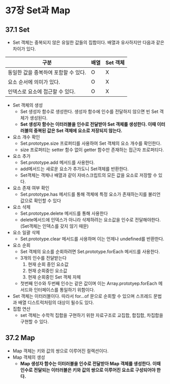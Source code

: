 # 37장 Set과 Map

## 37.1 Set

- Set 객체는 중복되지 않은 유일한 값들의 집합이다. 배열과 유사하지만 다음과 같은 차이가 있다.

| 구분 | 배열 | Set 객체 |
| --- | --- | --- |
| 동일한 값을 중복하여 포함할 수 있다. | O | X |
| 요소 순서에 의미가 있다. | O | X |
| 인덱스로 요소에 접근할 수 있다. | O | X |
- Set 객체의 생성
    - Set 생성자 함수로 생성한다. 생성자 함수에 인수를 전달하지 않으면 빈 Set 객체가 생성된다.
    - **Set 생성자 함수는 이터러블을 인수로 전달받아 Set 객체를 생성한다. 이때 이터러블의 중복된 값은 Set 객체에 요소로 저장되지 않는다.**
- 요소 개수 확인
    - Set.prototype.size 프로퍼티를 사용하여 Set 객체의 요소 개수를 확인한다.
    - size 프로퍼티는 setter 함수 없이 getter 함수만 존재하는 접근자 프로퍼티다.
- 요소 추가
    - Set.prototype.add 메서드를 사용한다.
    - add메서드는 새로운 요소가 추가도니 Set객체를 반환한다.
    - Set객체는 객체나 배열과 같이 자바스크립트의 모든 값을 요소로 저장할 수 있다.
- 요소 존재 여부 확인
    - Set.prototype.has 메서드를 통해 객체에 특정 요소가 존재하는지를 불리언 값으로 확인할 수 있다
- 요소 삭제
    - Set.prototype.delete 메서드를 통해 사용한다
    - delete메서드에 인덱스가 아니라 삭제하려는 요소값을 인수로 전달해야한다. (Set객체는 인덱스를 갖지 않기 때문)
- 요소 일괄 삭제
    - Set.prototype.clear 메서드를 사용하며 이는 언제나 undefined를 반환한다.
- 요소 순회
    - Set 객체의 요소를 순회하려면 Set.prototype.forEach 메서드를 사용한다.
    - 3개의 인수를 전달받는다
        1. 현재 순회 중인 요소값
        2. 현재 순회중인 요소값
        3. 현재 순회중인 Set 객체 자체
    - 첫번째 인수와 두번째 인수는 같은 값이며 이는 Array.prototyep.forEach 메서드와 인터페이스를 통일하기 위함이다.
- Set 객체는 이터러블이다. 따라서 for…of 문으로 순회할 수 있으며 스프레드 문법과 배열 디스트럭처링의 대상이 될수도 있다.
- 집합 연산
    - set 객체는 수학적 집합을 구현하기 위한 자료구조로 교집합, 합집합, 차집합을 구현할 수 있다.

## 37.2 Map

- Map 객체는 키와 값의 쌍으로 이루어진 컬렉션이다.
- Map 객체의 생성
    - **Map 생성자 함수는 이터러블을 인수로 전달받아 Map 객체를 생성한다. 이때 인수로 전달되는 이터러블은 키와 값의 쌍으로 이루어진 요소로 구성되어야 한다.**